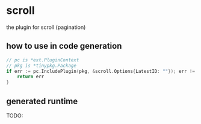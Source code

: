 # scroll

the plugin for scroll (pagination)

## how to use in code generation

```go
// pc is *ext.PluginContext
// pkg is *tinypkg.Package
if err := pc.IncludePlugin(pkg, &scroll.Options{LatestID: ""}); err != nil {
    return err
}
```

## generated runtime

TODO:
